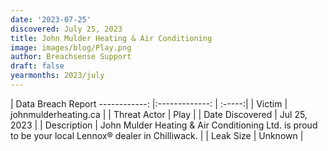 ```yaml
---
date: '2023-07-25'
discovered: July 25, 2023
title: John Mulder Heating & Air Conditioning
image: images/blog/Play.png
author: Breachsense Support
draft: false
yearmonths: 2023/july
---
```



| Data Breach Report
------------:     |:-------------:    | :-----:|
| Victim      | johnmulderheating.ca      | 
| Threat Actor      | Play      | 
| Date Discovered      | Jul 25, 2023      | 
| Description      | John Mulder Heating & Air Conditioning Ltd. is proud to be your local Lennox® dealer in Chilliwack.      | 
| Leak Size      | Unknown      | 


